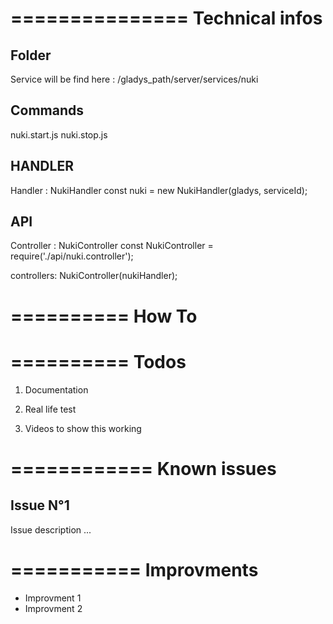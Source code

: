 ===============
Technical infos
===============

Folder
------

Service will be find here : /gladys_path/server/services/nuki

Commands
--------

nuki.start.js
nuki.stop.js


HANDLER
-------

Handler : NukiHandler
const nuki = new NukiHandler(gladys, serviceId);


API
---

Controller : NukiController
const NukiController = require('./api/nuki.controller');

controllers: NukiController(nukiHandler);


==========
How To
==========



==========
Todos
==========

1. Documentation

2. Real life test

3. Videos to show this working


============
Known issues
============

Issue N°1
---------

Issue description ...

===========
Improvments
===========

* Improvment 1
* Improvment 2
